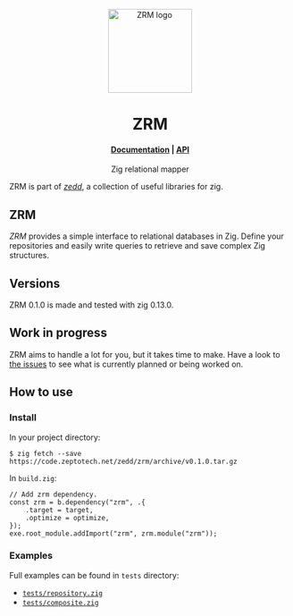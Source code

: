 <p align="center">
	<a href="https://code.zeptotech.net/zedd/zrm">
		<picture>
			<img alt="ZRM logo" width="150" src="https://code.zeptotech.net/zedd/zrm/raw/branch/main/logo.svg" />
		</picture>
	</a>
</p>

<h1 align="center">
	ZRM
</h1>

<h4 align="center">
	<a href="https://code.zeptotech.net/zedd/zrm">Documentation</a>
|
	<a href="https://zedd.zeptotech.net/zrm/api">API</a>
</h4>

<p align="center">
	Zig relational mapper
</p>

ZRM is part of [_zedd_](https://code.zeptotech.net/zedd), a collection of useful libraries for zig.

## ZRM

_ZRM_ provides a simple interface to relational databases in Zig. Define your repositories and easily write queries to retrieve and save complex Zig structures.

## Versions

ZRM 0.1.0 is made and tested with zig 0.13.0.

## Work in progress

ZRM aims to handle a lot for you, but it takes time to make. Have a look to [the issues](https://code.zeptotech.net/zedd/zrm/issues) to see what is currently planned or being worked on.

## How to use

### Install

In your project directory:

```shell
$ zig fetch --save https://code.zeptotech.net/zedd/zrm/archive/v0.1.0.tar.gz
```

In `build.zig`:

```zig
// Add zrm dependency.
const zrm = b.dependency("zrm", .{
	.target = target,
	.optimize = optimize,
});
exe.root_module.addImport("zrm", zrm.module("zrm"));
```

### Examples

Full examples can be found in `tests` directory:

- [`tests/repository.zig`](https://code.zeptotech.net/zedd/zrm/src/branch/main/tests/repository.zig)
- [`tests/composite.zig`](https://code.zeptotech.net/zedd/zrm/src/branch/main/tests/composite.zig)
